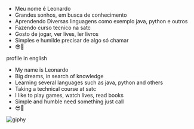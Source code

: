 - Meu nome é Leonardo
- Grandes sonhos, em busca de conhecimento
- Aprendendo Diversas linguagens como exemplo java, python e outros
- Fazendo curso tecnico na satc
- Gosto de jogar, ver lives, ler livros
- Simples e humilde precisar de algo só chamar
- 😎🤝

profile in english
- My name is Leonardo
- Big dreams, in search of knowledge
- Learning several languages ​​such as java, python and others
- Taking a technical course at satc
- I like to play games, watch lives, read books
- Simple and humble need something just call
- 😎🤝


![giphy](https://user-images.githubusercontent.com/110418480/182227870-62c32322-bfb9-45b8-9eb6-fd3d8a448225.gif)

<!---
leoleojogos/leoleojogos is a ✨ special ✨ repository because its `README.md` (this file) appears on your GitHub profile.
You can click the Preview link to take a look at your changes.
--->
